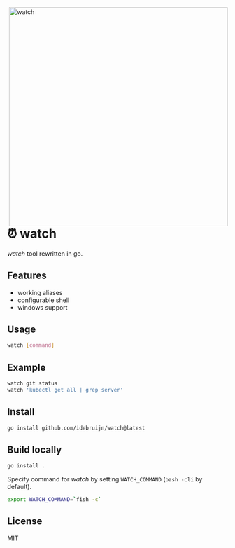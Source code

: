 <img src="https://user-images.githubusercontent.com/141232/54884127-c564e080-4e9f-11e9-9116-3f7b72607beb.gif" width="500" align="right" alt="watch">

# ⏰ watch

_watch_ tool rewritten in go.

## Features

* working aliases
* configurable shell
* windows support

## Usage

```bash
watch [command]
```

## Example
```bash
watch git status
watch 'kubectl get all | grep server'
```

## Install

```bash
go install github.com/idebruijn/watch@latest
```

## Build locally
```bash
go install .
```

Specify command for _watch_ by setting `WATCH_COMMAND` (`bash -cli` by default).

```bash
export WATCH_COMMAND=`fish -c`
```

## License

MIT
